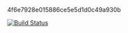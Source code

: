 4f6e7928e015886ce5e5d1d0c49a930b

[![Build Status](https://travis-ci.com/bc8a3b3a7d8393bc480ba88419d7583d/4f6e7928e015886ce5e5d1d0c49a930b.svg?branch=master)](https://travis-ci.com/bc8a3b3a7d8393bc480ba88419d7583d/4f6e7928e015886ce5e5d1d0c49a930b)
